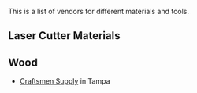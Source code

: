 This is a list of vendors for different materials and tools.

Laser Cutter Materials
----------------------

Wood
----

-   [Craftsmen Supply](http://www.craftsmensupply.com/) in Tampa

